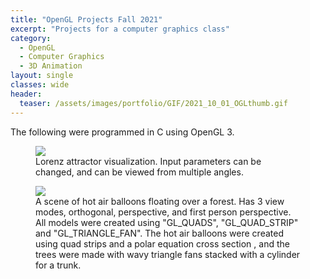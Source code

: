 ```yaml
---
title: "OpenGL Projects Fall 2021"
excerpt: "Projects for a computer graphics class"
category:
  - OpenGL
  - Computer Graphics
  - 3D Animation
layout: single
classes: wide
header:
  teaser: /assets/images/portfolio/GIF/2021_10_01_OGLthumb.gif
---
```


The following were programmed in C using OpenGL 3.

<figure class="align-center">
	<a href="/assets/images/portfolio/GIF/2021_10_01_OGLproj2.gif"><img src="/assets/images/portfolio/GIF/2021_10_01_OGLproj2.gif"></a>
  <figcaption>Lorenz attractor visualization. Input parameters can be changed, and can be viewed from multiple angles.</figcaption>
</figure>

<figure class="align-center">
	<a href="/assets/images/portfolio/GIF/2021_10_01_OGLproj4.gif"><img src="/assets/images/portfolio/GIF/2021_10_01_OGLproj4.gif"></a>
  <figcaption>A scene of hot air balloons floating over a forest. Has 3 view modes, orthogonal, perspective, and first person perspective. All models were created using "GL_QUADS", "GL_QUAD_STRIP" and "GL_TRIANGLE_FAN". The hot air balloons were created using quad strips and a polar equation cross section , and the trees were made with wavy triangle fans stacked with a cylinder for a trunk.</figcaption>
</figure>
